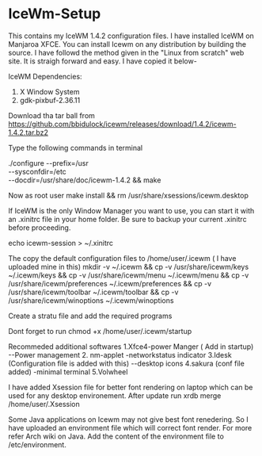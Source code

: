 # IceWm-Setup
This contains my IceWM 1.4.2 configuration files. 
I have installed IceWM on Manjaroa XFCE. You can install Icewm on any distribution by building the source. I have followd the method given in the "Linux from scratch" web site. It is straigh forward and easy. I have copied it below-

IceWM Dependencies:
 1. X Window System 
 2. gdk-pixbuf-2.36.11 
 
 Download tha tar ball from  https://github.com/bbidulock/icewm/releases/download/1.4.2/icewm-1.4.2.tar.bz2
 
 Type the following commands in terminal
 
./configure --prefix=/usr                     \
            --sysconfdir=/etc                 \
            --docdir=/usr/share/doc/icewm-1.4.2 && make

Now as root user 
make install &&  rm /usr/share/xsessions/icewm.desktop

If IceWM is the only Window Manager you want to use, you can start it with an .xinitrc file in your home folder. Be sure to backup your current .xinitrc before proceeding.

echo icewm-session > ~/.xinitrc

The copy the default configuration files to /home/user/.icewm ( I have uploaded mine in this)
mkdir -v ~/.icewm                                       &&
cp -v /usr/share/icewm/keys ~/.icewm/keys               &&
cp -v /usr/share/icewm/menu ~/.icewm/menu               &&
cp -v /usr/share/icewm/preferences ~/.icewm/preferences &&
cp -v /usr/share/icewm/toolbar ~/.icewm/toolbar         &&
cp -v /usr/share/icewm/winoptions ~/.icewm/winoptions

Create a stratu file and add the required programs

Dont forget to run chmod +x /home/user/.icewm/startup

Recommeded additional softwares
1.Xfce4-power Manger ( Add in startup) --Power management
2. nm-applet -networkstatus indicator
3.Idesk (Configuration file is added with this) --desktop icons
4.sakura (conf file added) -minimal terminal
5.Volwheel

I have added Xsession file for better font rendering on laptop which can be used for any desktop environement. After update run
xrdb merge /home/user/.Xsession 

Some Java applications on Icewm may not give best font renedering. So I have uploaded an environment file which will correct font render. For more refer Arch wiki on Java. Add the content of the environment file to /etc/environment. 
